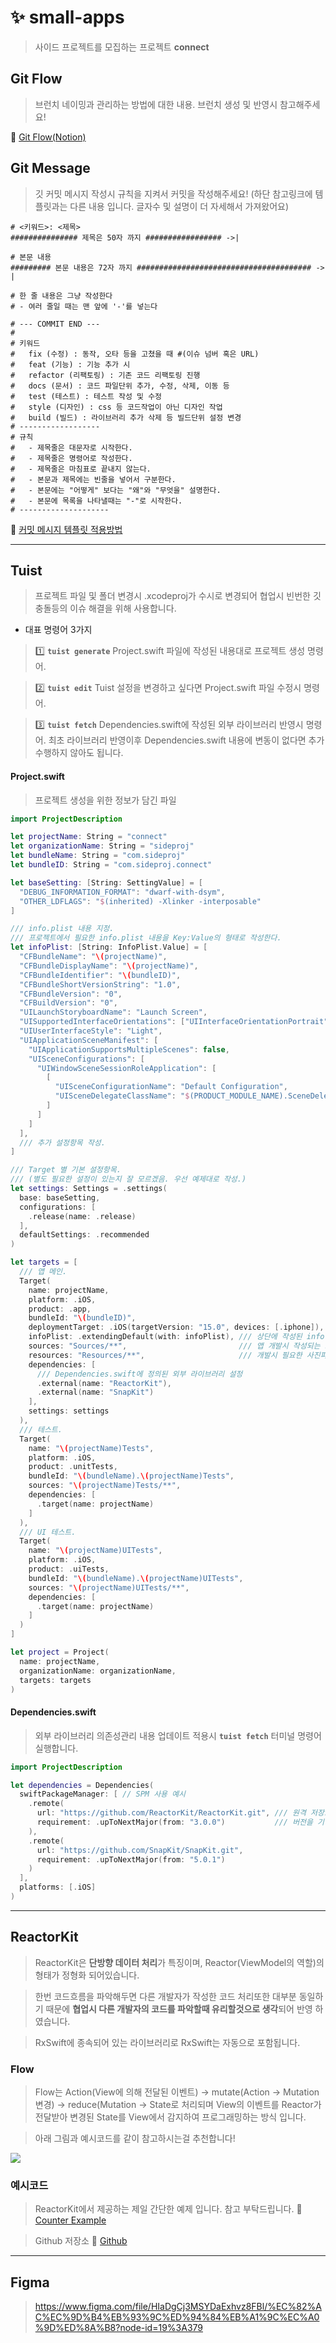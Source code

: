 # :sparkles: small-apps

> 사이드 프로젝트를 모집하는 프로젝트 **connect**

## Git Flow

> 브런치 네이밍과 관리하는 방법에 대한 내용. 브런치 생성 및 반영시 참고해주세요!

:link: [Git Flow(Notion)](https://hexagonal-windshield-18a.notion.site/52d682c650604c18a866f112af9f9d04)

## Git Message

> 깃 커밋 메시지 작성시 규칙을 지켜서 커밋을 작성해주세요!
> (하단 참고링크에 템플릿과는 다른 내용 입니다. 글자수 및 설명이 더 자세해서 가져왔어요)

```
# <키워드>: <제목>
############### 제목은 50자 까지 ################# ->|

# 본문 내용
######### 본문 내용은 72자 까지 ####################################### -> |

# 한 줄 내용은 그냥 작성한다
# - 여러 줄일 때는 맨 앞에 '-'를 넣는다

# --- COMMIT END ---
#
# 키워드
#   fix (수정) : 동작, 오타 등을 고쳤을 때 #(이슈 넘버 혹은 URL)
#   feat (기능) : 기능 추가 시
#   refactor (리팩토링) : 기존 코드 리팩토링 진행
#   docs (문서) : 코드 파일단위 추가, 수정, 삭제, 이동 등
#   test (테스트) : 테스트 작성 및 수정
#   style (디자인) : css 등 코드작업이 아닌 디자인 작업
#   build (빌드) : 라이브러리 추가 삭제 등 빌드단위 설정 변경
# ------------------
# 규칙
#   - 제목줄은 대문자로 시작한다.
#   - 제목줄은 명령어로 작성한다.
#   - 제목줄은 마침표로 끝내지 않는다.
#   - 본문과 제목에는 빈줄을 넣어서 구분한다.
#   - 본문에는 "어떻게" 보다는 "왜"와 "무엇을" 설명한다.
#   - 본문에 목록을 나타낼때는 "-"로 시작한다.
# --------------------
```

:link: [커밋 메시지 템플릿 적용방법](https://velog.io/@bky373/Git-%EC%BB%A4%EB%B0%8B-%EB%A9%94%EC%8B%9C%EC%A7%80-%ED%85%9C%ED%94%8C%EB%A6%BF)

---

## Tuist

> 프로젝트 파일 및 폴더 변경시 .xcodeproj가 수시로 변경되어 협업시 빈번한 깃 충돌등의 이슈 해결을 위해 사용합니다.

* 대표 명령어 3가지
> :one: **`tuist generate`**
> Project.swift 파일에 작성된 내용대로 프로젝트 생성 명령어.

> :two: **`tuist edit`** 
> Tuist 설정을 변경하고 싶다면 Project.swift 파일 수정시 명령어.

> :three: **`tuist fetch`** 
> Dependencies.swift에 작성된 외부 라이브러리 반영시 명령어.
> 최초 라이브러리 반영이후 Dependencies.swift 내용에 변동이 없다면 추가 수행하지 않아도 됩니다.

#### Project.swift
> 프로젝트 생성을 위한 정보가 담긴 파일

```swift
import ProjectDescription

let projectName: String = "connect"
let organizationName: String = "sideproj"
let bundleName: String = "com.sideproj"
let bundleID: String = "com.sideproj.connect"

let baseSetting: [String: SettingValue] = [
  "DEBUG_INFORMATION_FORMAT": "dwarf-with-dsym",
  "OTHER_LDFLAGS": "$(inherited) -Xlinker -interposable"
]

/// info.plist 내용 지정.
/// 프로젝트에서 필요한 info.plist 내용을 Key:Value의 형태로 작성한다.
let infoPlist: [String: InfoPlist.Value] = [
  "CFBundleName": "\(projectName)",
  "CFBundleDisplayName": "\(projectName)",
  "CFBundleIdentifier": "\(bundleID)",
  "CFBundleShortVersionString": "1.0",
  "CFBundleVersion": "0",
  "CFBuildVersion": "0",
  "UILaunchStoryboardName": "Launch Screen",
  "UISupportedInterfaceOrientations": ["UIInterfaceOrientationPortrait"],
  "UIUserInterfaceStyle": "Light",
  "UIApplicationSceneManifest": [
    "UIApplicationSupportsMultipleScenes": false,
    "UISceneConfigurations": [
      "UIWindowSceneSessionRoleApplication": [
        [
          "UISceneConfigurationName": "Default Configuration",
          "UISceneDelegateClassName": "$(PRODUCT_MODULE_NAME).SceneDelegate"
        ]
      ]
    ]
  ],
  /// 추가 설정항목 작성.
]

/// Target 별 기본 설정항목. 
/// (별도 필요한 설정이 있는지 잘 모르겠음. 우선 예제대로 작성.)
let settings: Settings = .settings(
  base: baseSetting,
  configurations: [
    .release(name: .release)
  ],
  defaultSettings: .recommended
)

let targets = [
  /// 앱 메인.
  Target(
    name: projectName,
    platform: .iOS,
    product: .app,
    bundleId: "\(bundleID)",
    deploymentTarget: .iOS(targetVersion: "15.0", devices: [.iphone]), /// 개발환경 최소 버전.
    infoPlist: .extendingDefault(with: infoPlist), /// 상단에 작성된 info.plist내용 반영을 위해 설정.
    sources: "Sources/**",                         /// 앱 개발시 작성되는 코드 영역의 경로 설정.
    resources: "Resources/**",                     /// 개발시 필요한 사진파일이나 등등의 리소스 경로 설정.
    dependencies: [
      /// Dependencies.swift에 정의된 외부 라이브러리 설정
      .external(name: "ReactorKit"),
      .external(name: "SnapKit")
    ],
    settings: settings
  ),
  /// 테스트.
  Target(
    name: "\(projectName)Tests",
    platform: .iOS,
    product: .unitTests,
    bundleId: "\(bundleName).\(projectName)Tests",
    sources: "\(projectName)Tests/**",
    dependencies: [
      .target(name: projectName)
    ]
  ),
  /// UI 테스트.
  Target(
    name: "\(projectName)UITests",
    platform: .iOS,
    product: .uiTests,
    bundleId: "\(bundleName).\(projectName)UITests",
    sources: "\(projectName)UITests/**",
    dependencies: [
      .target(name: projectName)
    ]
  )
]

let project = Project(
  name: projectName,
  organizationName: organizationName,
  targets: targets
)
```

#### Dependencies.swift
> 외부 라이브러리 의존성관리 내용 업데이트 적용시 **`tuist fetch`** 터미널 명령어 실행합니다.

```swift
import ProjectDescription

let dependencies = Dependencies(
  swiftPackageManager: [ // SPM 사용 예시
    .remote(
      url: "https://github.com/ReactorKit/ReactorKit.git", /// 원격 저장소 주소와
      requirement: .upToNextMajor(from: "3.0.0")           /// 버전을 기입한다.
    ),
    .remote(
      url: "https://github.com/SnapKit/SnapKit.git",
      requirement: .upToNextMajor(from: "5.0.1")
    )
  ],
  platforms: [.iOS]
)
```

---

## ReactorKit

> ReactorKit은 **단방향 데이터 처리**가 특징이며, Reactor(ViewModel의 역할)의 형태가 정형화 되어있습니다.

> 한번 코드흐름을 파악해두면 다른 개발자가 작성한 코드 처리또한 대부분 동일하기 때문에 **협업시 다른 개발자의 코드를 파악할때 유리할것으로 생각**되어 반영 하였습니다.

>  RxSwift에 종속되어 있는 라이브러리로 RxSwift는 자동으로 포함됩니다.

### Flow

> Flow는 Action(View에 의해 전달된 이벤트) -> mutate(Action -> Mutation 변경) -> reduce(Mutation -> State로 처리되며
> View의 이벤트를 Reactor가 전달받아 변경된 State를 View에서 감지하여 프로그래밍하는 방식 입니다.


> 아래 그림과 예시코드를 같이 참고하시는걸 추천합니다!

![](https://cloud.githubusercontent.com/assets/931655/25098066/2de21a28-23e2-11e7-8a41-d33d199dd951.png)

### 예시코드

> ReactorKit에서 제공하는 제일 간단한 예제 입니다. 참고 부탁드립니다.
:link: [Counter Example](https://github.com/ReactorKit/ReactorKit/tree/master/Examples/Counter)

> Github 저장소
:link: [Github](https://github.com/ReactorKit/ReactorKit)

---

## Figma

> https://www.figma.com/file/HIaDgCj3MSYDaExhvz8FBl/%EC%82%AC%EC%9D%B4%EB%93%9C%ED%94%84%EB%A1%9C%EC%A0%9D%ED%8A%B8?node-id=19%3A379
